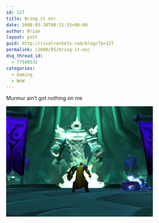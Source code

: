 ```yaml
---
id: 127
title: Bring it on!
date: 2008-05-30T00:15:33+00:00
author: Brian
layout: post
guid: http://rivalrockets.com/blog/?p=127
permalink: /2008/05/bring-it-on/
dsq_thread_id:
  - 77580532
categories:
  - Gaming
  - WoW
---
```

Murmur ain&#8217;t got nothing on me

[<img class="alignnone size-medium wp-image-128" src="/content/2008/05/bring_it_on-400x300.jpg" alt="" width="400" height="300" />](/content/2008/05/bring_it_on.jpg)